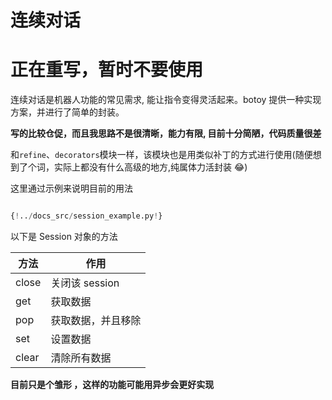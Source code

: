 # 连续对话

# 正在重写，暂时不要使用

连续对话是机器人功能的常见需求,
能让指令变得灵活起来。botoy 提供一种实现方案，并进行了简单的封装。

**写的比较仓促，而且我思路不是很清晰，能力有限, 目前十分简陋，代码质量很差**

和`refine`、`decorators`模块一样，该模块也是用类似补丁的方式进行使用(随便想到了个词，实际上都没有什么高级的地方,纯属体力活封装 😂)

这里通过示例来说明目前的用法

```python

{!../docs_src/session_example.py!}

```

以下是 Session 对象的方法

| 方法  | 作用               |
| ----- | ------------------ |
| close | 关闭该 session     |
| get   | 获取数据           |
| pop   | 获取数据，并且移除 |
| set   | 设置数据           |
| clear | 清除所有数据       |

**目前只是个雏形 ，这样的功能可能用异步会更好实现**

